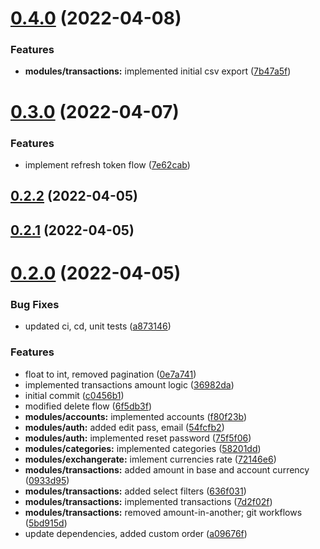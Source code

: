 # [0.4.0](https://github.com/broodd/budgetify-backend/compare/v0.3.0...v0.4.0) (2022-04-08)


### Features

* **modules/transactions:** implemented initial csv export ([7b47a5f](https://github.com/broodd/budgetify-backend/commit/7b47a5f921e6ac64971c89ae4f84ef04604e65b0))



# [0.3.0](https://github.com/broodd/budgetify-backend/compare/v0.2.2...v0.3.0) (2022-04-07)


### Features

* implement refresh token flow ([7e62cab](https://github.com/broodd/budgetify-backend/commit/7e62cab9d7e4c44427b4d3a2594c25cfad2757e9))



## [0.2.2](https://github.com/broodd/budgetify-backend/compare/v0.2.1...v0.2.2) (2022-04-05)



## [0.2.1](https://github.com/broodd/budgetify-backend/compare/v0.2.0...v0.2.1) (2022-04-05)



# [0.2.0](https://github.com/broodd/budgetify-backend/compare/c0456b13fdb04594bcf6f2332264ddf48ce11158...v0.2.0) (2022-04-05)


### Bug Fixes

* updated ci, cd, unit tests ([a873146](https://github.com/broodd/budgetify-backend/commit/a8731463afe0ceadc003b0b3ab1ed188b1ddc604))


### Features

* float to int, removed pagination ([0e7a741](https://github.com/broodd/budgetify-backend/commit/0e7a741820261f4e21759266b9995ad3dfa1965d))
* implemented transactions amount logic ([36982da](https://github.com/broodd/budgetify-backend/commit/36982dafd2b3cd6f686a15d19c0d8d7504e4e25f))
* initial commit ([c0456b1](https://github.com/broodd/budgetify-backend/commit/c0456b13fdb04594bcf6f2332264ddf48ce11158))
* modified delete flow ([6f5db3f](https://github.com/broodd/budgetify-backend/commit/6f5db3f7ad9b55cf967a44bd738c3d54f33a60ce))
* **modules/accounts:** implemented accounts ([f80f23b](https://github.com/broodd/budgetify-backend/commit/f80f23be95dd8730a54fe7b07029fe566664cb1d))
* **modules/auth:** added edit pass, email ([54fcfb2](https://github.com/broodd/budgetify-backend/commit/54fcfb2404acb26a5d624eb1cd402cbd50dd36d6))
* **modules/auth:** implemented reset password ([75f5f06](https://github.com/broodd/budgetify-backend/commit/75f5f063420d1a025d45ab71739d6a3c068968e0))
* **modules/categories:** implemented categories ([58201dd](https://github.com/broodd/budgetify-backend/commit/58201ddaad05beaa4e4026150d18bc436fbbaa08))
* **modules/exchangerate:** imlement currencies rate ([72146e6](https://github.com/broodd/budgetify-backend/commit/72146e66c1504b48dfb8e1f4c7d78dd0421f0c35))
* **modules/transactions:** added amount in base and account currency ([0933d95](https://github.com/broodd/budgetify-backend/commit/0933d953e8900b657002e88a8330642fabde1ebf))
* **modules/transactions:** added select filters ([636f031](https://github.com/broodd/budgetify-backend/commit/636f0315fd6dfe6ce8622959345f2ea3b205b414))
* **modules/transactions:** implemented transactions ([7d2f02f](https://github.com/broodd/budgetify-backend/commit/7d2f02f7c2e0e8aaf44eaa21b43c46e22ed8f828))
* **modules/transactions:** removed amount-in-another; git workflows ([5bd915d](https://github.com/broodd/budgetify-backend/commit/5bd915d204aa3defc8aab72fee74d19f2de71e93))
* update dependencies, added custom order ([a09676f](https://github.com/broodd/budgetify-backend/commit/a09676f8fd2dfa125d513340c39f6db332f5948a))



